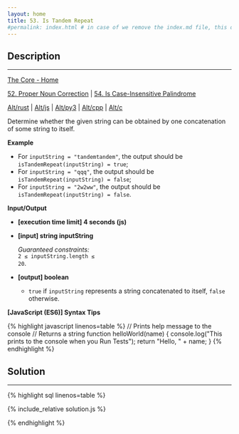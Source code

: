 ```yaml
---
layout: home
title: 53. Is Tandem Repeat
#permalink: index.html # in case of we remove the index.md file, this doc will be the index page
---
```


<div class="row">
<div class="columnStmt" markdown="1">

## Description
----

[The Core - Home](../../code-signal-arcade-thecore/README.html)

[52. Proper Noun Correction](../52_properNounCorrection/README.html) | [54. Is Case-Insensitive Palindrome](../54_isCaseInsensitivePalindrome/README.html)

[Alt/rust](./Alt_rust/README.md) | [Alt/js](./Alt_js/README.html) | [Alt/py3](./Alt_py3/README.md) | [Alt/cpp](./Alt_cpp/README.md) | [Alt/c](./Alt_c/README.md)

Determine whether the given string can be obtained by one concatenation of some string to itself.

**Example**

- For <code>inputString = "tandemtandem"</code>, the output should be
  <code>isTandemRepeat(inputString) = true</code>;
- For <code>inputString = "qqq"</code>, the output should be
  <code>isTandemRepeat(inputString) = false</code>;
- For <code>inputString = "2w2ww"</code>, the output should be
  <code>isTandemRepeat(inputString) = false</code>.

**Input/Output**

- **[execution time limit] 4 seconds (js)**

- **[input] string inputString**

  _Guaranteed constraints:_<br>
  <code>2 ≤ inputString.length ≤ 20</code>.

- **[output] boolean**
  - <code>true</code> if <code>inputString</code> represents a string concatenated to itself, <code>false</code> otherwise.

**[JavaScript (ES6)] Syntax Tips**

{% highlight javascript linenos=table %}
// Prints help message to the console
// Returns a string
function helloWorld(name) {
console.log("This prints to the console when you Run Tests");
return "Hello, " + name;
}
{% endhighlight %}

</div>
<div class="columnSol" markdown="1">

## Solution

---

{% highlight sql linenos=table %}

{% include_relative solution.js %}

{% endhighlight %}

</div>
</div>
